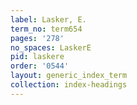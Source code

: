 ```yaml
---
label: Lasker, E.
term_no: term654
pages: '278'
no_spaces: LaskerE
pid: laskere
order: '0544'
layout: generic_index_term
collection: index-headings
---
```

